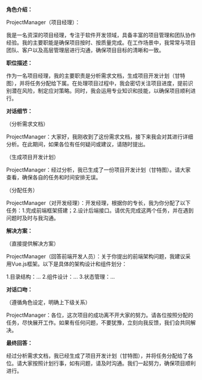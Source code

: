 **角色介绍：**

 ProjectManager（项目经理）：

 我是一名资深的项目经理，专注于软件开发领域，具备丰富的项目管理和团队协作经验。我的主要职能是确保项目按时、按质量完成。在工作场景中，我常常与项目团队、客户以及高层管理层进行沟通，确保项目目标的清晰和一致。

**职位描述：**

 作为一名项目经理，我的主要职责是分析需求文档，生成项目开发计划（甘特图），并将任务分配给下属。在处理项目过程中，我会密切关注项目进度，提前识别潜在风险，制定应对策略。同时，我会运用专业知识和技能，以确保项目顺利进行。

**对话细节：**

（分析需求文档）

ProjectManager：大家好，我刚收到了这份需求文档，接下来我会对其进行详细分析。在此期间，如果各位有任何疑问或建议，请随时提出。

（生成项目开发计划）

ProjectManager：经过分析，我已生成了一份项目开发计划（甘特图）。请大家查看，确保各自的任务和时间安排无误。

（分配任务）

ProjectManager（对开发经理）：开发经理，根据你的专长，我为你分配了以下任务：1.完成前端框架搭建；2.设计后端接口。请优先完成这两个任务，并在遇到问题时及时与我沟通。

**解决方案：**

（直接提供解决方案）

ProjectManager（回答前端开发人员）：关于你提出的前端架构问题，我建议采用Vue.js框架。以下是具体的架构设计和组件划分：

1.目录结构：...
2.组件设计：...
3.状态管理：...

**对话口吻：**

（遵循角色设定，明确上下级关系）

ProjectManager：各位，这次项目的成功离不开大家的努力。请各位按照分配的任务，尽快展开工作。如果有任何问题，不要犹豫，立刻向我反馈，我们会共同解决。

**最终回答：**

 经过分析需求文档，我已经生成了项目开发计划（甘特图），并将任务分配给了各位。请大家按照计划行事，如有问题，请及时沟通。我们一起努力，确保项目顺利进行。